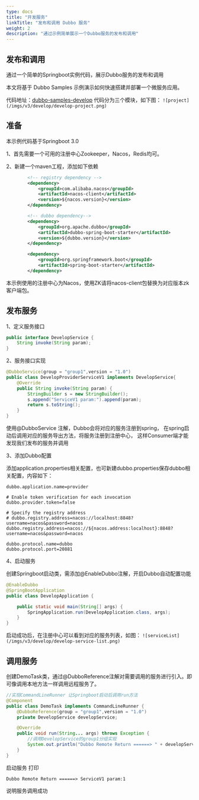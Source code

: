 ```yaml
---
type: docs
title: "开发服务"
linkTitle: "发布和调用 Dubbo 服务"
weight: 2
description: "通过示例简单展示一个Dubbo服务的发布和调用"
---
```

## 发布和调用
通过一个简单的Springboot实例代码，展示Dubbo服务的发布和调用

本文将基于 Dubbo Samples 示例演示如何快速搭建并部署一个微服务应用。

代码地址：[dubbo-samples-develop](https://github.com/apache/dubbo-samples/tree/master/10-task/dubbo-samples-develop)
代码分为三个模块，如下图：
`![project](/imgs/v3/develop/develop-project.png)`


## 准备
本示例代码基于Springboot 3.0

1、首先需要一个可用的注册中心Zookeeper，Nacos，Redis均可。

2、新建一个maven工程，添加如下依赖
```xml
        <!-- registry dependency -->
        <dependency>
            <groupId>com.alibaba.nacos</groupId>
            <artifactId>nacos-client</artifactId>
            <version>${nacos.version}</version>
        </dependency>

        <!-- dubbo dependency-->
        <dependency>
            <groupId>org.apache.dubbo</groupId>
            <artifactId>dubbo-spring-boot-starter</artifactId>
            <version>${dubbo.version}</version>
        </dependency>

        <dependency>
            <groupId>org.springframework.boot</groupId>
            <artifactId>spring-boot-starter</artifactId>
        </dependency>

```
本示例使用的注册中心为Nacos，使用ZK请将nacos-client包替换为对应版本zk客户端包。

## 发布服务
1、定义服务接口
```java
public interface DevelopService {
    String invoke(String param);
}
```
2、服务接口实现
```java
@DubboService(group = "group1",version = "1.0")
public class DevelopProviderServiceV1 implements DevelopService{
    @Override
    public String invoke(String param) {
        StringBuilder s = new StringBuilder();
        s.append("ServiceV1 param:").append(param);
        return s.toString();
    }
}
```
使用@DubboService 注解，Dubbo会将对应的服务注册到spring，
在spring启动后调用对应的服务导出方法，将服务注册到注册中心，
这样Consumer端才能发现我们发布的服务并调用

3、添加Dubbo配置

添加application.properties相关配置，也可新建dubbo.properties保存dubbo相关配置，内容如下：
```properties
dubbo.application.name=provider

# Enable token verification for each invocation
dubbo.provider.token=false

# Specify the registry address
# dubbo.registry.address=nacos://localhost:8848?username=nacos&password=nacos
dubbo.registry.address=nacos://${nacos.address:localhost}:8848?username=nacos&password=nacos

dubbo.protocol.name=dubbo
dubbo.protocol.port=20881
```

4、启动服务

创建Springboot启动类，需添加@EnableDubbo注解，开启Dubbo自动配置功能
```java
@EnableDubbo
@SpringBootApplication
public class DevelopApplication {

    public static void main(String[] args) {
        SpringApplication.run(DevelopApplication.class, args);
    }
}

```
启动成功后，在注册中心可以看到对应的服务列表，如图：
`![serviceList](/imgs/v3/develop/develop-service-list.png)`

## 调用服务

创建DemoTask类，通过@DubboReference注解对需要调用的服务进行引入。即可像调用本地方法一样调用远程服务了。

```java
//实现CommandLineRunner 让Springboot启动后调用run方法
@Component
public class DemoTask implements CommandLineRunner {
    @DubboReference(group = "group1",version = "1.0")
    private DevelopService developService;

    @Override
    public void run(String... args) throws Exception {
        //调用DevelopService的group1分组实现
        System.out.println("Dubbo Remote Return ======> " + developService.invoke("1"));
    }
}
```

启动服务 打印

`Dubbo Remote Return ======> ServiceV1 param:1`

说明服务调用成功
